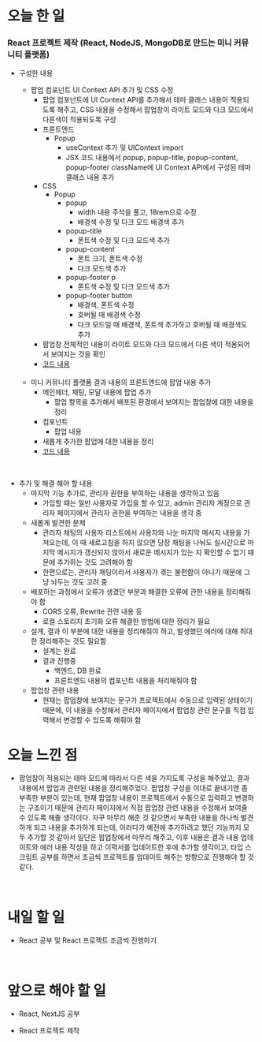 # 오늘 한 일

### React 프로젝트 제작 (React, NodeJS, MongoDB로 만드는 미니 커뮤니티 플랫폼)

- 구성한 내용

  - 팝업 컴포넌트 UI Context API 추가 및 CSS 수정
    - 팝업 컴포넌트에 UI Context API를 추가해서 테마 클래스 내용이 적용되도록 해주고, CSS 내용을 수정해서 팝업창이 라이트 모드와 다크 모드에서 다른색이 적용되도록 구성
    - 프론트엔드
      - Popup
        - useContext 추가 및 UIContext import
        - JSX 코드 내용에서 popup, popup-title, popup-content, popup-footer className에 UI Context API에서 구성된 테마 클래스 내용 추가
    - CSS
      - Popup
        - popup
          - width 내용 주석을 풀고, 18rem으로 수정
          - 배경색 수정 및 다크 모드 배경색 추가
        - popup-title
          - 폰트색 수정 및 다크 모드색 추가
        - popup-content
          - 폰트 크기, 폰트색 수정
          - 다크 모드색 추가
        - popup-footer p
          - 폰트색 수정 및 다크 모드색 추가
        - popup-footer button
          - 배경색, 폰트색 수정
          - 호버될 때 배경색 수정
          - 다크 모드일 때 배경색, 폰트색 추가하고 호버될 때 배경색도 추가
    - 팝업창 전체적인 내용이 라이트 모드와 다크 모드에서 다른 색이 적용되어서 보여지는 것을 확인
    - [코드 내용](https://github.com/jeongsangtae/mini-community-platform/commit/e806abdf9adb6c8f0b2806b3423272a9c935916f)

  <br />

  - 미니 커뮤니티 플랫폼 결과 내용의 프론트엔드에 팝업 내용 추가
    - 메인헤더, 채팅, 모달 내용에 팝업 추가
      - 팝업 항목을 추가해서 배포된 환경에서 보여지는 팝업창에 대한 내용을 정리
    - 컴포넌트
      - 팝업 내용
    - 새롭게 추가한 팝업에 대한 내용을 정리
    - [코드 내용](https://github.com/jeongsangtae/TIL/commit/ccc9fb1ee9bb2a9bec94870ff068cce8271cb0e9)

<br />

- 추가 및 해결 해야 할 내용
  - 마지막 기능 추가로, 관리자 권한을 부여하는 내용을 생각하고 있음
    - 가입할 때는 일반 사용자로 가입을 할 수 있고, admin 관리자 계정으로 관리자 페이지에서 관리자 권한을 부여하는 내용을 생각 중
  - 새롭게 발견한 문제
    - 관리자 채팅의 사용자 리스트에서 사용자와 나눈 마지막 메시지 내용을 가져오는데, 이 때 새로고침을 하지 않으면 당장 채팅을 나눠도 실시간으로 마지막 메시지가 갱신되지 않아서 새로운 메시지가 있는 지 확인할 수 없기 때문에 추가하는 것도 고려해야 함
    - 한편으로는, 관리자 채팅이라서 사용자가 겪는 불편함이 아니기 때문에 그냥 놔두는 것도 고려 중
  - 배포하는 과정에서 오류가 생겼던 부분과 해결한 오류에 관한 내용을 정리해줘야 함
    - CORS 오류, Rewrite 관련 내용 등
    - 로컬 스토리지 초기화 오류 해결한 방법에 대한 정리가 필요
  - 설계, 결과 이 부분에 대한 내용을 정리해줘야 하고, 발생했던 에러에 대해 최대한 정리해주는 것도 필요함
    - 설계는 완료
    - 결과 진행중
      - 백엔드, DB 완료
      - 프론트엔드 내용의 컴포넌트 내용을 처리해줘야 함
  - 팝업창 관련 내용
    - 현재는 팝업창에 보여지는 문구가 프로젝트에서 수동으로 입력된 상태이기 때문에, 이 내용을 수정해서 관리자 페이지에서 팝업창 관련 문구를 직접 입력해서 변경할 수 있도록 해줘야 함

# 오늘 느낀 점

- 팝업창이 적용되는 테마 모드에 따라서 다른 색을 가지도록 구성을 해주었고, 결과 내용에서 팝업과 관련된 내용을 정리해주었다. 팝업창 구성을 이대로 끝내기엔 좀 부족한 부분이 있는데, 현재 팝업창 내용이 프로젝트에서 수동으로 입력하고 변경하는 구조이기 때문에 관리자 페이지에서 직접 팝업창 관련 내용을 수정해서 보여줄 수 있도록 해줄 생각이다. 자꾸 마무리 해준 것 같으면서 부족한 내용을 하나씩 발견하게 되고 내용을 추가하게 되는데, 이러다가 예전에 추가하려고 했던 기능까지 모두 추가할 것 같아서 일단은 팝업창에서 마무리 해주고, 이후 내용은 결과 내용 업데이트와 에러 내용 작성을 하고 이력서를 업데이트한 후에 추가할 생각이고, 타입 스크립트 공부를 하면서 조금씩 프로젝트를 업데이트 해주는 방향으로 진행해야 할 것 같다.

<br />

# 내일 할 일

- React 공부 및 React 프로젝트 조금씩 진행하기

<br />

# 앞으로 해야 할 일

- React, NextJS 공부

- React 프로젝트 제작
